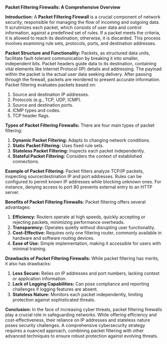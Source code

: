 **Packet Filtering Firewalls: A Comprehensive Overview**

**Introduction:**
A **Packet Filtering Firewall** is a crucial component of network security, responsible for managing the flow of incoming and outgoing data. It scrutinizes each packet, which consists of user data and control information, against a predefined set of rules. If a packet meets the criteria, it is allowed to reach its destination; otherwise, it is discarded. This process involves examining rule sets, protocols, ports, and destination addresses.

**Packet Structure and Functionality:**
Packets, as structured data units, facilitate fault-tolerant communication by breaking it into smaller, independent bits. Packet headers guide data to its destination, containing vital elements like Internet Protocol (IP) details and addressing. The payload within the packet is the actual user data seeking delivery. After passing through the firewall, packets are reordered to present accurate information. Packet filtering evaluates packets based on:

1. Source and destination IP addresses.
2. Protocols (e.g., TCP, UDP, ICMP).
3. Source and destination ports.
4. ICMP types and codes.
5. TCP header flags.

**Types of Packet Filtering Firewalls:**
There are four main types of packet filtering:

1. **Dynamic Packet Filtering:** Adapts to changing network conditions.
2. **Static Packet Filtering:** Uses fixed rule sets.
3. **Stateless Packet Filtering:** Inspects each packet independently.
4. **Stateful Packet Filtering:** Considers the context of established connections.

**Example of Packet Filtering:**
Packet filters analyze TCP/IP packets, inspecting source/destination IP and port addresses. Rules can be configured to permit known IP addresses while blocking unknown ones. For instance, denying access to port 80 prevents external entry to an HTTP server.

**Benefits of Packet Filtering Firewalls:**
Packet filtering offers several advantages:

1. **Efficiency:** Routers operate at high speeds, quickly accepting or rejecting packets, minimizing performance overheads.
2. **Transparency:** Operates quietly without disrupting user functionality.
3. **Cost-Effective:** Requires only one filtering router, commonly available in hardware and software routing devices.
4. **Ease of Use:** Simple implementation, making it accessible for users with minimal training.

**Drawbacks of Packet Filtering Firewalls:**
While packet filtering has merits, it also has drawbacks:

1. **Less Secure:** Relies on IP addresses and port numbers, lacking context or application information.
2. **Lack of Logging Capabilities:** Can pose compliance and reporting challenges if logging features are absent.
3. **Stateless Nature:** Monitors each packet independently, limiting protection against sophisticated threats.

**Conclusion:**
In the face of increasing cyber threats, packet filtering firewalls play a crucial role in safeguarding networks. While offering efficiency and cost-effectiveness, their reliance on IP addresses and stateless nature poses security challenges. A comprehensive cybersecurity strategy requires a nuanced approach, combining packet filtering with other advanced techniques to ensure robust protection against evolving threats.
